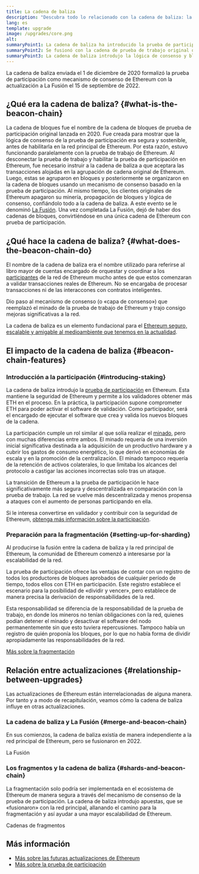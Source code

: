 ```yaml
---
title: La cadena de baliza
description: "Descubra todo lo relacionado con la cadena de baliza: la actualización que introdujo la prueba de participación en Ethereum."
lang: es
template: upgrade
image: /upgrades/core.png
alt: 
summaryPoint1: La cadena de baliza ha introducido la prueba de participación en el ecosistema de Ethereum.
summaryPoint2: Se fusionó con la cadena de prueba de trabajo original de Ethereum en septiembre de 2022.
summaryPoint3: La cadena de baliza introdujo la lógica de consenso y bloqueó el protocolo de cotilleo que ahora asegura Ethereum.
---
```


<UpgradeStatus isShipped dateKey="page-upgrades:page-upgrades-beacon-date">
  La cadena de baliza enviada el 1 de diciembre de 2020 formalizó la prueba de participación como mecanismo de consenso de Ethereum con la actualización a La Fusión el 15 de septiembre de 2022.
</UpgradeStatus>

## ¿Qué era la cadena de baliza? {#what-is-the-beacon-chain}

La cadena de bloques fue el nombre de la cadena de bloques de prueba de participación original lanzada en 2020. Fue creada para mostrar que la lógica de consenso de la prueba de participación era segura y sostenible, antes de habilitarla en la red principal de Ethereum. Por esta razón, estuvo funcionando paralelamente con la prueba de trabajo de Ethereum. Al desconectar la prueba de trabajo y habilitar la prueba de participación en Ethereum, fue necesario instruir a la cadena de baliza a que aceptara las transacciones alojadas en la agrupación de cadena original de Ethereum. Luego, estas se agruparon en bloques y posteriormente se organizaron en la cadena de bloques usando un mecanismo de consenso basado en la prueba de participación. Al mismo tiempo, los clientes originales de Ethereum apagaron su minería, propagación de bloques y lógica de consenso, confiándolo todo a la cadena de baliza. A este evento se le denominó [La Fusión](/roadmap/merge/). Una vez completada La Fusión, dejó de haber dos cadenas de bloques, convirtiéndose en una única cadena de Ethereum con prueba de participación.

## ¿Qué hace la cadena de baliza? {#what-does-the-beacon-chain-do}

El nombre de la cadena de baliza era el nombre utilizado para referirse al libro mayor de cuentas encargado de orquestar y coordinar a los [participantes](/staking/) de la red de Ethereum mucho antes de que estos comenzaran a validar transacciones reales de Ethereum. No se encargaba de procesar transacciones ni de las interaccones con contratos inteligentes.

Dio paso al mecanismo de consenso (o «capa de consenso») que reemplazó el minado de la prueba de trabajo de Ethereum y trajo consigo mejoras significativas a la red.

La cadena de baliza es un elemento fundacional para el [Ethereum seguro, escalable y amigable al medioambiente que tenemos en la actualidad](/roadmap/vision/).

## El impacto de la cadena de baliza {#beacon-chain-features}

### Introducción a la participación {#introducing-staking}

La cadena de baliza introdujo la [prueba de participación](/developers/docs/consensus-mechanisms/pos/) en Ethereum. Esta mantiene la seguridad de Ethereum y permite a los validadores obtener más ETH en el proceso. En la práctica, la participación supone comprometer ETH para poder activar el software de validación. Como participador, será el encargado de ejecutar el software que crea y valida los nuevos bloques de la cadena.

La participación cumple un rol similar al que solía realizar el [minado](/developers/docs/mining/), pero con muchas diferencias entre ambos. El minado requería de una inversión inicial significativa destinada a la adquisición de un productivo hardware y a cubrir los gastos de consumo energético, lo que derivó en economías de escala y en la promoción de la centralización. El minado tampoco requería de la retención de activos colaterales, lo que limitaba los alcances del protocolo a castigar las acciones incorrectas solo tras un ataque.

La transición de Ethereum a la prueba de participación le hace significativamente más segura y descentralizada en comparación con la prueba de trabajo. La red se vuelve más descentralizada y menos propensa a ataques con el aumento de personas participando en ella.

<InfoBanner emoji=":money_bag:">
  Si le interesa convertirse en validador y contribuir con la seguridad de Ethereum, <a href="/staking/"> obtenga más información sobre la participación</a>.
</InfoBanner>

### Preparación para la fragmentación {#setting-up-for-sharding}

Al producirse la fusión entre la cadena de baliza y la red principal de Ethereum, la comunidad de Ethereum comenzó a interesarse por la escalabilidad de la red.

La prueba de participación ofrece las ventajas de contar con un registro de todos los productores de bloques aprobados de cualquier período de tiempo, todos ellos con ETH en participación. Este registro establece el escenario para la posibilidad de «dividir y vencer», pero establece de manera precisa la derivación de responsabilidades de la red.

Esta responsabilidad se diferencia de la responsabilidad de la prueba de trabajo, en donde los mineros no tenían obligaciones con la red, quienes podían detener el minado y desactivar el software del nodo permanentemente sin que esto tuviera repercusiones. Tampoco había un registro de quién proponía los bloques, por lo que no había forma de dividir apropiadamente las responsabilidades de la red.

[Más sobre la fragmentación](/roadmap/danksharding/)

## Relación entre actualizaciones {#relationship-between-upgrades}

Las actualizaciones de Ethereum están interrelacionadas de alguna manera. Por tanto y a modo de recapitulación, veamos cómo la cadena de baliza influye en otras actualizaciones.

### La cadena de baliza y La Fusión {#merge-and-beacon-chain}

En sus comienzos, la cadena de baliza existía de manera independiente a la red principal de Ethereum, pero se fusionaron en 2022.

<ButtonLink to="/roadmap/merge/">
  La Fusión
</ButtonLink>

### Los fragmentos y la cadena de baliza {#shards-and-beacon-chain}

La fragmentación solo podría ser implementada en el ecosistema de Ethereum de manera segura a través del mecanismo de consenso de la prueba de participación. La cadena de baliza introdujo apuestas, que se «fusionaron» con la red principal, allanando el camino para la fragmentación y así ayudar a una mayor escalabilidad de Ethereum.

<ButtonLink to="/roadmap/danksharding/">
  Cadenas de fragmentos
</ButtonLink>

## Más información

- [Más sobre las futuras actualizaciones de Ethereum](/roadmap/vision)
- [Más sobre la prueba de participación](/developers/docs/consensus-mechanisms/pos)
